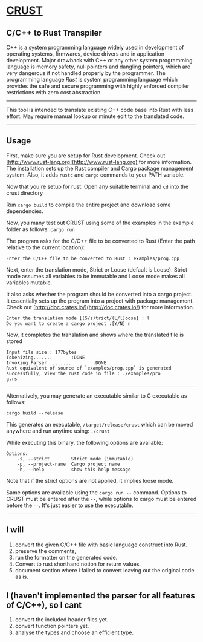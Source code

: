 # [CRUST](https://nishanthspshetty.github.io/crust/)

## C/C++ to Rust Transpiler

C++ is a system programming language widely used in development of operating systems,  firmwares, device drivers and in application development. Major drawback with C++ or any other system programming language is memory safety, null pointers and dangling pointers, which are very dangerous if not handled properly by the programmer. The programming language *Rust* is system programming language which provides the safe and secure programming with highly enforced compiler restrictions with zero cost abstraction.

---

This tool is intended to translate existing C++ code base into Rust with less effort.
May require manual lookup or minute edit to the translated code.

---

## Usage

First, make sure you are setup for Rust development. Check out [http://www.rust-lang.org](http://www.rust-lang.org) for more information. The installation sets up the Rust compiler and Cargo package management system. Also, it adds `rustc` and `cargo` commands to your PATH variable.

Now that you're setup for rust. Open any suitable terminal and `cd` into the crust directory

Run `cargo build` to compile the entire project and download some dependencies.

Now, you many test out CRUST using some of the examples in the example folder as follows:
`cargo run`

The program asks for the C/C++ file to be converted to Rust (Enter the path relative to the current location):
```
Enter the C/C++ file to be converted to Rust : examples/prog.cpp
```
Next, enter the translation mode, Strict or Loose (default is Loose). Strict mode assumes all variables to be immutable and Loose mode makes all variables mutable.

It also asks whether the program should be converted into a cargo project. It essentially sets up the program into a project with package management. Check out [http://doc.crates.io/](http://doc.crates.io/) for more information.
```
Enter the translation mode [(S/s)trict/(L/l)oose] : l
Do you want to create a cargo project :[Y/N] n
```

Now, it completes the translation and shows where the translated file is stored
```
Input file size : 177bytes
Tokenizing.......       :DONE
Invoking Parser ........        :DONE
Rust equivalent of source of `examples/prog.cpp` is generated successfully, View the rust code in file : ./examples/pro
g.rs
```

---

Alternatively, you may generate an executable similar to C executable as follows:

`cargo build --release`

This generates an executable, `/target/release/crust` which can be moved anywhere and run anytime using:
`./crust`

While executing this binary, the following options are available:

```
Options:
    -s, --strict        Strict mode (immutable)
    -p, --project-name  Cargo project name
    -h, --help          show this help message
```

Note that if the strict options are not applied, it implies loose mode.

Same options are available using the `cargo run --` command. Options to CRUST must be entered after the `--`, while options to cargo must be entered before the `--`. It's just easier to use the executable.

---

## I will
1. convert the given C/C++ file with basic language construct into Rust.
2. preserve the comments,
3. run the formatter on the generated code.
4. Convert to rust shorthand notion for return values.
5. document section where i failed to convert leaving out the original code as is.

## I (haven't implemented the parser for all features of C/C++), so I cant
1. convert the included header files yet.
2. convert function pointers yet.
3. analyse the types and choose an efficient type.

